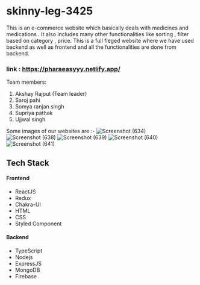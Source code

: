 # skinny-leg-3425
This is an e-commerce website which basically deals with medicines and medications . 
It also includes many other functionalities like sorting , filter based on category , price.
This is a full fleged website where we have used backend as well as frontend and all the functionalities are done from backend.

### link : https://pharaeasyyy.netlify.app/

Team members:
1. Akshay Rajput (Team leader)
2. Saroj pahi
3. Somya ranjan singh
4. Supriya pathak
5. Ujjwal singh

Some images of our websites are :-
![Screenshot (634)](https://user-images.githubusercontent.com/103635044/208608303-c12e6222-f5c1-4fb6-8848-a2d69f84be24.png)
![Screenshot (638)](https://user-images.githubusercontent.com/103635044/208608311-7e8a3b6c-6f26-466c-a892-0c59da85183a.png)
![Screenshot (639)](https://user-images.githubusercontent.com/103635044/208608319-0151eb1f-72ec-4ea4-9732-b96565bc2548.png)
![Screenshot (640)](https://user-images.githubusercontent.com/103635044/208608324-406153b0-9a4e-4c95-a2d5-81f91fe79ea0.png)
![Screenshot (641)](https://user-images.githubusercontent.com/103635044/208608331-a44cb923-f506-4d93-999e-7c334bc20f14.png)

## Tech Stack

#### Frontend
- ReactJS
- Redux
- Chakra-UI
- HTML
- CSS
- Styled Component

#### Backend
- TypeScript
- Nodejs
- ExpressJS
- MongoDB
- Firebase

